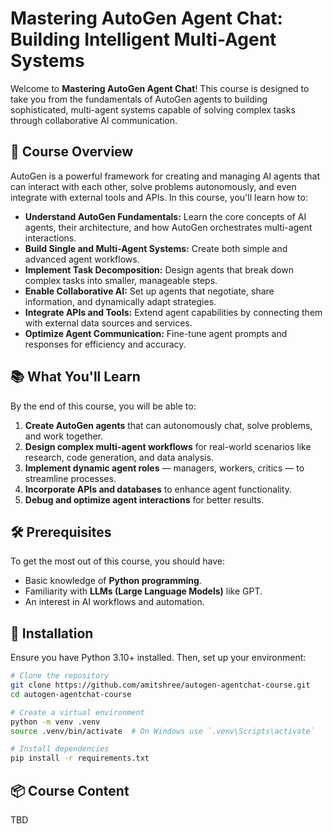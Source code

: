 # Mastering AutoGen Agent Chat: Building Intelligent Multi-Agent Systems

Welcome to **Mastering AutoGen Agent Chat**! This course is designed to take you from the fundamentals of AutoGen agents to building sophisticated, multi-agent systems capable of solving complex tasks through collaborative AI communication.

## 🚀 Course Overview

AutoGen is a powerful framework for creating and managing AI agents that can interact with each other, solve problems autonomously, and even integrate with external tools and APIs. In this course, you'll learn how to:

- **Understand AutoGen Fundamentals:** Learn the core concepts of AI agents, their architecture, and how AutoGen orchestrates multi-agent interactions.
- **Build Single and Multi-Agent Systems:** Create both simple and advanced agent workflows.
- **Implement Task Decomposition:** Design agents that break down complex tasks into smaller, manageable steps.
- **Enable Collaborative AI:** Set up agents that negotiate, share information, and dynamically adapt strategies.
- **Integrate APIs and Tools:** Extend agent capabilities by connecting them with external data sources and services.
- **Optimize Agent Communication:** Fine-tune agent prompts and responses for efficiency and accuracy.

## 📚 What You'll Learn

By the end of this course, you will be able to:

1. **Create AutoGen agents** that can autonomously chat, solve problems, and work together.
2. **Design complex multi-agent workflows** for real-world scenarios like research, code generation, and data analysis.
3. **Implement dynamic agent roles** — managers, workers, critics — to streamline processes.
4. **Incorporate APIs and databases** to enhance agent functionality.
5. **Debug and optimize agent interactions** for better results.

## 🛠️ Prerequisites

To get the most out of this course, you should have:

- Basic knowledge of **Python programming**.
- Familiarity with **LLMs (Large Language Models)** like GPT.
- An interest in AI workflows and automation.


## 🚨 Installation

Ensure you have Python 3.10+ installed. Then, set up your environment:

```bash
# Clone the repository
git clone https://github.com/amitshree/autogen-agentchat-course.git
cd autogen-agentchat-course

# Create a virtual environment
python -m venv .venv
source .venv/bin/activate  # On Windows use `.venv\Scripts\activate`

# Install dependencies
pip install -r requirements.txt
```
## 📦 Course Content

TBD